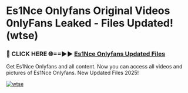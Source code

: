 # Es1Nce Onlyfans Original Videos 0nlyFans Leaked - Files Updated! (wtse)

<h3>🔴 CLICK HERE 🌐==►► <a href="https://tinyurl.com/ehrbuxhb" rel="nofollow">Es1Nce Onlyfans Updated Files</a></h3>

Get Es1Nce Onlyfans and all content. Now you can access all videos and pictures of Es1Nce Onlyfans. New Updated Files 2025!

[![wtse](https://i.imgur.com/lVYEuWS.gif)](https://tinyurl.com/ehrbuxhb)
